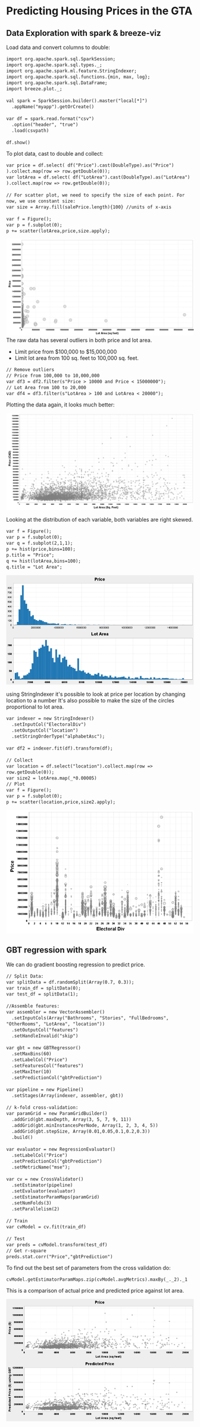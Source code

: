 # Predicting Housing Prices in the GTA 


## Data Exploration with spark & breeze-viz

Load data and convert columns to double:

```
import org.apache.spark.sql.SparkSession;
import org.apache.spark.sql.types._;
import org.apache.spark.ml.feature.StringIndexer;
import org.apache.spark.sql.functions.{min, max, log};
import org.apache.spark.sql.DataFrame;
import breeze.plot._;

val spark = SparkSession.builder().master("local[*]")
  .appName("myapp").getOrCreate()

var df = spark.read.format("csv")
  .option("header", "true")
  .load(csvpath)

df.show()
```

To plot data, cast to double and collect:

```
var price = df.select( df("Price").cast(DoubleType).as("Price") ).collect.map(row => row.getDouble(0));
var lotArea = df.select( df("LotArea").cast(DoubleType).as("LotArea") ).collect.map(row => row.getDouble(0));

// For scatter plot, we need to specify the size of each point. For now, we use constant size:
var size = Array.fill(salePrice.length){100} //units of x-axis

var f = Figure();
var p = f.subplot(0);
p += scatter(lotArea,price,size.apply);
```
![](imgs/orig.png)
The raw data has several outliers in both price and lot area.
- Limit price from $100,000 to $15,000,000
- Limit lot area from 100 sq. feet to 100,000 sq. feet.

```
// Remove outliers
// Price from 100,000 to 10,000,000
var df3 = df2.filter(s"Price > 10000 and Price < 15000000");
// Lot Area from 100 to 20,000
var df4 = df3.filter(s"LotArea > 100 and LotArea < 20000");
```

Plotting the data again, it looks much better:

![](imgs/scatter.png)

Looking at the distribution of each variable, both variables are right skewed.
```
var f = Figure();
var p = f.subplot(0);
var q = f.subplot(2,1,1);
p += hist(price,bins=100);
p.title = "Price";
q += hist(lotArea,bins=100);
q.title = "Lot Area";
```
![](imgs/histos.PNG)

using StringIndexer it's possible to look at price per location by changing location to a number 
It's also possible to make the size of the circles proportional to lot area.
```
var indexer = new StringIndexer()
  .setInputCol("ElectoralDiv")
  .setOutputCol("location")
  .setStringOrderType("alphabetAsc");

var df2 = indexer.fit(df).transform(df);

// Collect
var location = df.select("location").collect.map(row => row.getDouble(0));
var size2 = lotArea.map(_*0.00005)
// Plot
var f = Figure();
var p = f.subplot(0);
p += scatter(location,price,size2.apply);

```

![](imgs/loc_price.png)

## GBT regression with spark

We can do gradient boosting regression to predict price. 

```
// Split Data:
var splitData = df.randomSplit(Array(0.7, 0.3));
var train_df = splitData(0);
var test_df = splitData(1);

//Assemble features:
var assembler = new VectorAssembler()
  .setInputCols(Array("Bathrooms", "Stories", "FullBedrooms", "OtherRooms", "LotArea", "location"))
  .setOutputCol("features")
  .setHandleInvalid("skip")

var gbt = new GBTRegressor()
  .setMaxBins(60)
  .setLabelCol("Price")
  .setFeaturesCol("features")
  .setMaxIter(10)
  .setPredictionCol("gbtPrediction")

var pipeline = new Pipeline()
  .setStages(Array(indexer, assembler, gbt))

// k-fold cross-validation:
var paramGrid = new ParamGridBuilder()
  .addGrid(gbt.maxDepth, Array(3, 5, 7, 9, 11))
  .addGrid(gbt.minInstancesPerNode, Array(1, 2, 3, 4, 5))
  .addGrid(gbt.stepSize, Array(0.01,0.05,0.1,0.2,0.3))
  .build()

var evaluator = new RegressionEvaluator()
  .setLabelCol("Price")
  .setPredictionCol("gbtPrediction")
  .setMetricName("mse");

var cv = new CrossValidator()
  .setEstimator(pipeline)
  .setEvaluator(evaluator)
  .setEstimatorParamMaps(paramGrid)
  .setNumFolds(3)
  .setParallelism(2)

// Train
var cvModel = cv.fit(train_df)

// Test
var preds = cvModel.transform(test_df)
// Get r-square
preds.stat.corr("Price","gbtPrediction")

```

To find out the best set of parameters from the cross validation do:
```
cvModel.getEstimatorParamMaps.zip(cvModel.avgMetrics).maxBy(_._2)._1
```

This is a comparison of actual price and predicted price against lot area.

![](imgs/gbt_prediction_test_only.PNG)


